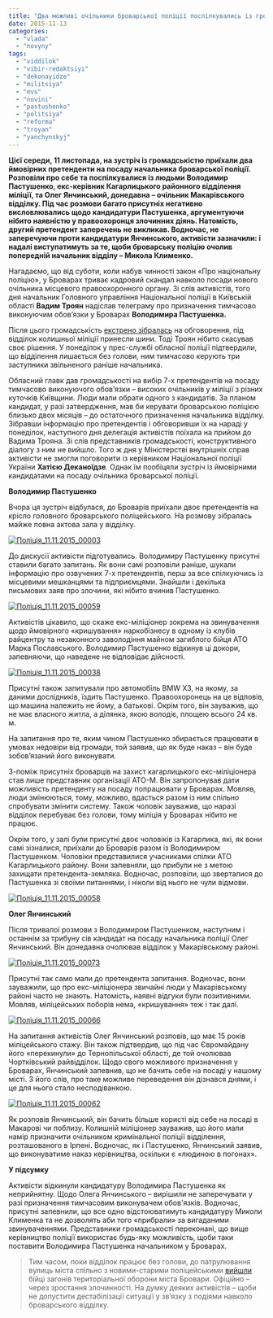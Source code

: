 ```yaml
---
title: "Два можливі очільники броварської поліції поспілкувались із громадою у міськвідділі - ФОТО"
date: 2015-11-13
categories: 
  - "vlada"
  - "novyny"
tags: 
  - "viddilok"
  - "vibir-redaktsiyi"
  - "dekonayidze"
  - "militsiya"
  - "mvs"
  - "novini"
  - "pastushenko"
  - "politsiya"
  - "reforma"
  - "troyan"
  - "yanchynskyj"
---
```


**Цієї середи, 11 листопада, на зустріч із громадськістю приїхали два ймовірних претенденти на посаду начальника броварської поліції. Розповіли про себе та поспілкувалися із людьми Володимир Пастушенко, екс-керівник Кагарлицького районного відділення міліції, та Олег Янчинський, донедавна – очільник Макарівського відділку. Під час розмови багато присутніх негативно висловлювались щодо кандидатури Пастушенка, аргументуючи нібито наявністю у правоохоронця злочинних діянь. Натомість, другий претендент заперечень не викликав. Водночас, не заперечуючи проти кандидатури Янчинського, активісти зазначили: і надалі виступатимуть за те, щоби броварську поліцію очолив попередній начальник відділу – Микола Клименко.**

Нагадаємо, що від суботи, коли набув чинності закон «Про національну поліцію», у Броварах триває кадровий скандал навколо посади нового очільника місцевого правоохоронного органу. Зі слів активістів, того дня начальник Головного управління Національної поліції в Київській області **Вадим Троян** надіслав телеграму про призначення тимчасово виконуючим обов’язки у Броварах **Володимира Пастушенка.**

Після цього громадськість [екстрено зібралась](https://mpz.brovary.org/zbory-gromady-i-shyny-pid-miskviddilom-protest-proty-neprozorogo-pryznachennya-kerivnyka-brovarskoyi-politsiyi/) на обговорення, під відділок колишньої міліції принесли шини. Тоді Троян нібито скасував своє рішення. У понеділок у прес-службі обласної поліції підтвердили, що відділення лишається без голови, ним тимчасово керують три заступники звільненого раніше начальника.

Обласний главк дав громадськості на вибір 7-х претендентів на посаду тимчасово виконуючого обов’язки – високих очільників у міліції з різних куточків Київщини. Люди мали обрати одного з кандидатів. За планом кандидат, у разі затвердження, мав би керувати броварською поліцією близько двох місяців – до остаточного призначення начальника відділку. Зібравши інформацію про претендентів і обговоривши їх на нараді у понеділок, наступного дня делегація активістів поїхала на прийом до Вадима Трояна. Зі слів представників громадськості, конструктивного діалогу з ним не вийшло. Того ж дня у Міністерстві внутрішніх справ активісти не змогли поговорити із керівником Національної поліції України **Хатією Деканоїдзе**. Однак їм пообіцяли зустріч із ймовірними кандидатами на посаду очільника броварської поліції.

**Володимир Пастушенко**

Вчора ця зустріч відбулася, до Броварів приїхали двоє претендентів на крісло головного броварського поліцейського. На розмову зібралась майже повна актова зала у відділку.

[![Поліція_11.11.2015_00003](https://mpz.brovary.org/wp-content/uploads/2015/11/Politsiya_11.11.2015_00003.jpg)](https://mpz.brovary.org/wp-content/uploads/2015/11/Politsiya_11.11.2015_00003.jpg)

До дискусії активісти підготувались. Володимиру Пастушенку присутні ставили багато запитань. Як вони самі розповіли раніше, шукали інформацію про озвучених 7-х претендентів, перш за все спілкуючись із місцевими мешканцями та підприємцями. Знайшли і декілька письмових заяв про злочини, які нібито вчинив Пастушенко.

[![Поліція_11.11.2015_00059](https://mpz.brovary.org/wp-content/uploads/2015/11/Politsiya_11.11.2015_00059.jpg)](https://mpz.brovary.org/wp-content/uploads/2015/11/Politsiya_11.11.2015_00059.jpg)

Активістів цікавило, що скаже екс-міліціонер зокрема на звинувачення щодо ймовірного «кришування» наркобізнесу в одному із клубів райцентру та незаконного заволодіння майном загиблого бійця АТО Марка Пославського. Володимир Пастушенко відкинув ці докори, запевняючи, що наведене не відповідає дійсності.

[![Поліція_11.11.2015_00038](https://mpz.brovary.org/wp-content/uploads/2015/11/Politsiya_11.11.2015_00038.jpg)](https://mpz.brovary.org/wp-content/uploads/2015/11/Politsiya_11.11.2015_00038.jpg)

Присутні також запитували про автомобіль BMW X3, на якому, за даними дослідників, їздить Пастушенко. Правоохоронець на це відповів, що машина належить не йому, а батькові. Окрім того, він зауважив, що не має власного житла, а ділянка, якою володіє, площею всього 24 кв. м.

На запитання про те, яким чином Пастушенко збирається працювати в умовах недовіри від громади, той заявив, що як буде наказ – він буде зобов’язаний його виконувати.

З-поміж присутніх броварців на захист кагарлицького екс-міліціонера став лише представник організації АТО-М. Він запропонував дати можливість претенденту на посаду попрацювати у Броварах. Мовляв, люди змінюються, тому, можливо, вдасться разом із ним спільно спробувати змінити систему. Також чоловік зауважив, що наразі відділок перебуває без голови, тому міліція у Броварах нібито не працює.

Окрім того, у залі були присутні двоє чоловіків із Кагарлика, які, як вони самі зізналися, приїхали до Броварів разом із Володимиром Пастушенком. Чоловіки представилися учасниками спілки АТО Кагарлицького району. Вони запевняли, що прибули не з метою захищати претендента-земляка. Водночас, розповіли, що зверталися до Пастушенка зі своїми питаннями, і ніколи від нього не чули відмови.

[![Поліція_11.11.2015_00058](https://mpz.brovary.org/wp-content/uploads/2015/11/Politsiya_11.11.2015_00058.jpg)](https://mpz.brovary.org/wp-content/uploads/2015/11/Politsiya_11.11.2015_00058.jpg)

**Олег Янчинський**

Після тривалої розмови з Володимиром Пастушенком, наступним і останнім за трибуну сів кандидат на посаду начальника поліції Олег Янчинський. Він донедавна очолював відділок у Макарівському районі.

[![Поліція_11.11.2015_00073](https://mpz.brovary.org/wp-content/uploads/2015/11/Politsiya_11.11.2015_00073.jpg)](https://mpz.brovary.org/wp-content/uploads/2015/11/Politsiya_11.11.2015_00073.jpg)

Присутні так само мали до претендента запитання. Водночас, вони зауважили, що про екс-міліціонера звичайні люди у Макарівському районі часто не знають. Натомість, наявні відгуки були позитивними. Мовляв, міліцейських поборів нема, «кришування» теж і так далі.

[![Поліція_11.11.2015_00066](https://mpz.brovary.org/wp-content/uploads/2015/11/Politsiya_11.11.2015_00066.jpg)](https://mpz.brovary.org/wp-content/uploads/2015/11/Politsiya_11.11.2015_00066.jpg)

На запитання активістів Олег Янчинський розповів, що має 15 років міліцейського стажу. Він також підтвердив, що під час Євромайдану його «перекинули» до Тернопільської області, де той очолював Чортківський райвідділок. Щодо свого можливого призначення у Броварах, Янчинський запевнив, що не бачить себе на посаді у нашому місті. З його слів, про таке можливе переведення він дізнався днями, і це для нього стало несподіванкою.

[![Поліція_11.11.2015_00062](https://mpz.brovary.org/wp-content/uploads/2015/11/Politsiya_11.11.2015_00062.jpg)](https://mpz.brovary.org/wp-content/uploads/2015/11/Politsiya_11.11.2015_00062.jpg)

Як розповів Янчинський, він бачить більше користі від себе на посаді в Макарові чи поблизу. Колишній міліціонер зауважив, що його мали намір призначити очільником кримінальної поліції відділення, розташованого в Ірпені. Водночас, як і Пастушенко, Янчинський заявив, що виконуватиме наказ керівництва, оскільки є «людиною в погонах».

**У підсумку**

Активісти відкинули кандидатуру Володимира Пастушенка як неприйнятну. Щодо Олега Янчинського – вирішили не заперечувати у разі призначення тимчасовим виконувачем обов'язків. Водночас, присутні запевнили, що все одно відстоюватимуть кандидатуру Миколи Клименка та не дозволять аби того «прибрали» за вигаданими звинуваченнями. Представники громадськості переконані, що вище керівництво поліції використає будь-яку можливість, щоби таки поставити Володимира Пастушенка начальником у Броварах.

> Тим часом, поки відділок працює без голови, до патрулювання вулиць міста спільно з новими-старими поліцейськими [вийшли](https://mpz.brovary.org/brovarski-patruli-pidsylyat-predstavnykamy-teroborony-mista/) бійці загонів територіальної оборони міста Бровари. Офіційно – через зростання злочинності. На думку деяких активістів – щоби не допустити дестабілізації ситуації у зв’язку з подіями навколо броварського відділку.
